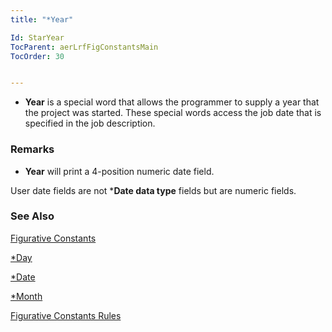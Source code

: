 ```yaml
---
title: "*Year"

Id: StarYear
TocParent: aerLrfFigConstantsMain
TocOrder: 30


---
```


* **Year** is a special word that allows the programmer to supply a year that the project was started. These special words access the job date that is specified in the job description. 

### Remarks
* **Year** will print a 4-position numeric date field.

User date fields are not ***Date data type** fields but are numeric fields. 

### See Also
[Figurative Constants](aerLrfFigConstantsMain.html)

[*Day](StarDay.html)

[*Date](StarDate.html)

[*Month](StarMonth.html)

[Figurative Constants Rules](Fig_Constants_Rules.html) 
